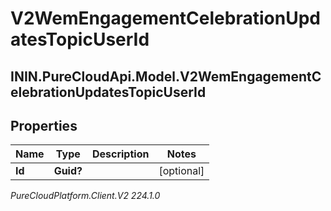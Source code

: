 # V2WemEngagementCelebrationUpdatesTopicUserId

## ININ.PureCloudApi.Model.V2WemEngagementCelebrationUpdatesTopicUserId

## Properties

|Name | Type | Description | Notes|
|------------ | ------------- | ------------- | -------------|
| **Id** | **Guid?** |  | [optional] |



_PureCloudPlatform.Client.V2 224.1.0_
